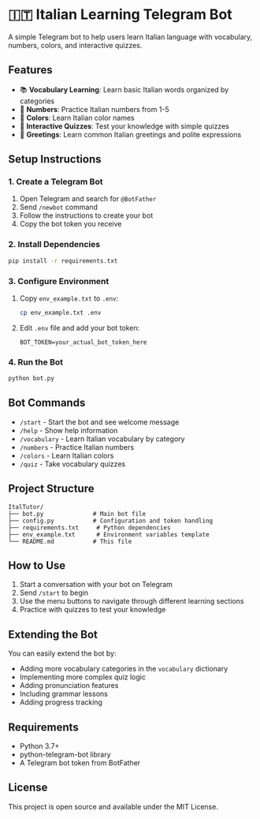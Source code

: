 # 🇮🇹 Italian Learning Telegram Bot

A simple Telegram bot to help users learn Italian language with vocabulary, numbers, colors, and interactive quizzes.

## Features

- 📚 **Vocabulary Learning**: Learn basic Italian words organized by categories
- 🔢 **Numbers**: Practice Italian numbers from 1-5
- 🎨 **Colors**: Learn Italian color names
- 🎯 **Interactive Quizzes**: Test your knowledge with simple quizzes
- 👋 **Greetings**: Learn common Italian greetings and polite expressions

## Setup Instructions

### 1. Create a Telegram Bot

1. Open Telegram and search for `@BotFather`
2. Send `/newbot` command
3. Follow the instructions to create your bot
4. Copy the bot token you receive

### 2. Install Dependencies

```bash
pip install -r requirements.txt
```

### 3. Configure Environment

1. Copy `env_example.txt` to `.env`:
   ```bash
   cp env_example.txt .env
   ```

2. Edit `.env` file and add your bot token:
   ```
   BOT_TOKEN=your_actual_bot_token_here
   ```

### 4. Run the Bot

```bash
python bot.py
```

## Bot Commands

- `/start` - Start the bot and see welcome message
- `/help` - Show help information
- `/vocabulary` - Learn Italian vocabulary by category
- `/numbers` - Practice Italian numbers
- `/colors` - Learn Italian colors
- `/quiz` - Take vocabulary quizzes

## Project Structure

```
ItalTutor/
├── bot.py              # Main bot file
├── config.py           # Configuration and token handling
├── requirements.txt     # Python dependencies
├── env_example.txt      # Environment variables template
└── README.md           # This file
```

## How to Use

1. Start a conversation with your bot on Telegram
2. Send `/start` to begin
3. Use the menu buttons to navigate through different learning sections
4. Practice with quizzes to test your knowledge

## Extending the Bot

You can easily extend the bot by:

- Adding more vocabulary categories in the `vocabulary` dictionary
- Implementing more complex quiz logic
- Adding pronunciation features
- Including grammar lessons
- Adding progress tracking

## Requirements

- Python 3.7+
- python-telegram-bot library
- A Telegram bot token from BotFather

## License

This project is open source and available under the MIT License.
